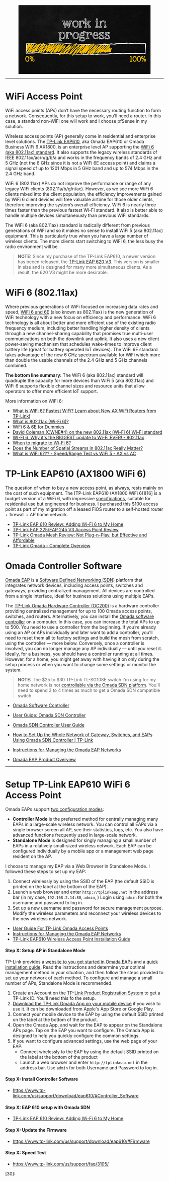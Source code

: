 <!--
Maintainer:   jeffskinnerbox@yahoo.com / www.jeffskinnerbox.me
Version:      0.0.0
-->


<div align="center">
<img src="https://raw.githubusercontent.com/jeffskinnerbox/blog/main/content/images/banners-bkgrds/work-in-progress.jpg" title="These materials require additional work and are not ready for general use." align="center" width=420px height=219px>
</div>


-----



# WiFi Access Point

WiFi access points (APs) don’t have the necessary routing function to form a network.
Consequently, for this setup to work, you’ll need a router.
In this case, a standard non-WiFi one will work and I choose pfSense in my solution.

Wireless access points (AP) generally come in residential and enterprise level solutions.
The [TP-Link EAP610][03], aka Omada EAP610 or Omada Business WiFi 6 AX1800,
is an enterprise level AP supporting the [WiFi 6 (aka 802.11ax) standard][09].
It also supports the legacy wireless standards of IEEE 802.11ax/ac/n/g/b/a
and works in the frequency bands of 2.4 GHz and 5 GHz
(not the 6 GHz since it is not a WiFi 6E access point)
and claims a signal speed of up to 1201 Mbps in 5 GHz band and up to 574 Mbps in the 2.4 GHz band.

WiFi 6 (802.11ax) APs do not improve the performance or range of any legacy WiFi clients (802.11a/b/g/n/ac).
However, as we see more WiFi 6 clients mixed into the client population, the efficiency improvements gained by WiFi 6 client devices will free valuable airtime for those older clients, therefore improving the system’s overall efficiency.
WiFi 6 is nearly three times faster than the previous fastest Wi-Fi standard.
It also is better able to handle multiple devices simultaneously than previous WiFi standards.

The WiFi 6 (aka 802.11ax) standard is radically different from previous generations of WiFi
and so it makes no sense to install WiFi 5 (aka 802.11ac) equipment.
This is particularly true when you have a large number of wireless clients.
The more clients start switching to WiFi 6,
the less busy the radio environment will be.

>**NOTE:** Since my purchase of the TP-Link EAP610,
>a newer version has beeen released, the [TP-Link EAP 620 V3][12].
>This version is smaller in size
>and is designed for many more simultaneous clients.
>As a result, the 620 V3 might be more desirable.

# WiFi 6 (802.11ax)

Where previous generations of WiFi focused on increasing data rates and speed,
[WiFi 6 and 6E][04] (also known as 802.11ax) is the new generation of
WiFi technology with a new focus on efficiency and performance.
WiFi 6 technology is all about better and more efficient use of the existing radio frequency medium,
including better handling higher density  of clients
through a new channel-sharing capability that promises true multi-user communications
on both the downlink and uplink.
It also uses a new client power-saving mechanism
that schedules wake-times to improve client battery life
(great for battery operated IoT devices).
The WiFi 6E standard takes advantage of the new 6 GHz spectrum available for
WiFi which more than double the usable channels of the 2.4 GHz and 5 GHz channels combined.

**The bottom line summary:**
The WiFi 6 (aka 802.11ax) standard will quadruple the capacity for more devices than WiFi 5 (aka 802.11ac)
and WiFi 6 supports flexible channel sizes and resource units that allow operators to offer more efficient IoT support.

More information on WiFi 6:

* [What is WiFi 6? Fastest WiFi? Learn about New AX WiFi Routers from TP-Link!](https://www.youtube.com/watch?v=bQTc72t64z0&t=114s)
* [What is 802.11ax (Wi-Fi 6)?](https://www.extremenetworks.com/wifi6/what-is-80211ax/)
* [WiFi 6 & 6E for Dummies](https://www.extremenetworks.com/wp-content/uploads/2021/09/9781119807889_WiFi-6-For-Dummies_-Extreme-Networks-2nd-Special-Edition.pdf)
* [David Coleman (CWNE#4) on the new 802.11ax (Wi-Fi 6) Wi-Fi standard](https://www.youtube.com/watch?v=rmyrgDSBD4I)
* [WI-FI 6, Why it's the BIGGEST update to Wi-Fi EVER! - 802.11ax](https://www.youtube.com/watch?v=8cmmVEoftEM)
* [When to migrate to Wi-Fi 6?](https://www.youtube.com/watch?v=CZe0VMbaBjw)
* [Does the Number of Spatial Streams in 802.11ax Really Matter?](https://www.extremenetworks.com/extreme-networks-blog/does-the-number-of-spatial-streams-in-802-11ax-really-matter/)
* [What is WiFi 6??? - Speed/Range Test vs WiFi 5 - AX vs AC](https://www.youtube.com/watch?v=T2LdR1K0xNo)

# TP-Link EAP610 (AX1800 WiFi 6)

The question of when to buy a new access point, as always, rests mainly on the cost of such equipment.
The [TP-Link EAP610 (AX1800 WiFi 6)][16] is a budget version of a WiFi 6,
with impressive [specifications][10],
suitable for residential use but engineered for business.
I purchased this $100 access point as part of my migration off a leased FiOS router
to a self-hosted router + firewall + AP home network.

* [TP-Link EAP 610 Review: Adding Wi-Fi 6 to My Home](https://hometechhacker.com/tp-link-eap-610-review-adding-wi-fi-6-to-my-home/)
* [TP-Link EAP 225/EAP 245 V3 Access Point Review](https://hometechhacker.com/tp-link-eap-225-v3-ac1350-access-point-review/)
* [TP-Link Omada Mesh Review: Not Plug-n-Play, but Effective and Affordable](https://dongknows.com/tp-link-omada-class-diy-mesh-review/)
* [TP-Link Omada - Complete Overview](https://www.youtube.com/watch?v=44gYQcHlCFk)

# Omada Controller Software

[Omada EAP][01] is a [Software Defined Networking (SDN)][02] platform
that integrates network devices, including access points,
switches and gateways, providing centralized management.
All devices are controlled from a single interface,
ideal for business solutions using multiple EAPs.

The [TP-Link Omada Hardware Controller (OC200)][05]
is a hardware controller providing centralized management
for up to 100 Omada access points, switches, and routers.
Alternatively, you can install the [Omada software controller][07] on a computer. In this case, you can increase the total APs to up to 500.
You need to use a controller from the beginning. If you’re already using an AP or APs individually and later want to add a controller, you’ll need to reset them all to factory settings and build the mesh from scratch, using the controller — more below.
Conversely, once a controller is involved, you can no longer manage any AP individually — until you reset it.
Ideally, for a business, you should have a controller running at all times. However, for a home, you might get away with having it on only during the setup process or when you want to change some settings or monitor the system.

>**NOTE:** The $25 to $30 TP-Link TL-SG108E switch I'm using for my home network is not
>[controllable via the Omada SDN platform][06].
>You'll need to spend 3 to 4 times as much to get a Omada SDN compatible switch.

* [Omada Software Controller](https://www.tp-link.com/us/business-networking/omada-sdn-controller/omada-software-controller/v5/)

* [User Guide: Omada SDN Controller](https://static.tp-link.com/upload/software/2022/202201/20220121/1910013128-Omada%20SDN%20Controller%20User%20Guide%205.0%20(windows&linux).pdf)
* [Omada SDN Controller User Guide][09]
* [How to Set Up the Whole Network of Gateway, Switches, and EAPs Using Omada SDN Controller | TP-Link](https://www.youtube.com/watch?v=-mkU3rI9coE)
* [Instructions for Managing the Omada EAP Networks](https://www.tp-link.com/en/landing/omada-eap-instruction/)
* [Omada EAP Product Overview](https://static.tp-link.com/upload/product-overview/2021/202107/20210730/EAP%20Datasheet.pdf)



------



# Setup TP-Link EAP610 WiFi 6 Access Point

Omada EAPs support [two configuration modes][11]:

* **Controller Mode** is the preferred method for centrally managing many EAPs in a large-scale wireless network.
You can control all EAPs via a single browser screen all AP, see their statistics, logs, etc. You also have advanced functions frequently used in large-scale network.
* **Standalone Mode** is designed for singly managing a small number of EAPs in a relatively small-sized wireless network.
Each EAP can be configured individually by a mobile app or a management web page resident on the AP.

I choose to manage my EAP via a Web Browser in Standalone Mode.
I followed these steps to set up my EAP:

1. Connect wirelessly by using the SSID of the EAP
(the default SSID is printed on the label at the bottom of the EAP).
2. Launch a web browser and enter `http://tplinkeap.net` in the address bar
(in my case, `192.168.2.14:80`, `admin`, <your standard password>)
Login using `admin` for both the username and password to log in.
3. Set up a new username and password for secure management purpose.
Modify the wireless parameters and reconnect your wireless devices to the new wireless network.

* [User Guide For TP-Link Omada Access Points](https://www.manuals.ca/tp-link/eap610-outdoor/manual)
* [Instructions for Managing the Omada EAP Networks](https://www.tp-link.com/en/landing/omada-eap-instruction/)
* [TP-Link EAP610 Wireless Access Point Installation Guide](https://manuals.plus/tp-link/eap610-wireless-access-point-manual)

#### Step X: Setup AP in Standalone Mode

TP-Link provides a [website to you get started in Omada EAPs][17]
and a [quick installation guide][19].
Read the instructions and determine your optimal management method in your situation,
and then follow the steps provided to set up your network of each method.
To configure and manage a small number of APs, Standalone Mode is recommended.

1. Create an Account on the [TP-Link Product Registration System][08] to get a TP-Link ID.
You'll need this fo the setup.
2. [Download the TP-Link Omada App on your mobile device][18] if you wish to use it.
It can be downloaded from Apple's App Store or Google Play.
3. Connect your mobile device to the EAP by using the default SSID
 printed on the label at the bottom of the product.
4. Open the Omada App, and wait for the EAP to appear on the Standalone APs page.
Tap on the EAP you want to configure.
The Omada App is designed to help you quickly configure the common settings.
5. If you want to configure advanced settings, use the web page of your EAP.
    * Connect wirelessly to the EAP by using the default SSID printed on the label at the bottom of the product
    * Launch a web browser and enter `http://tplinkeap.net` in the address bar.  Use `admin` for both Username and Password to log in.

#### Step X: Install Controller Software

* <https://www.tp-link.com/us/support/download/eap610/#Controller_Software>

#### Step X: EAP 610 setup with Omada SDN

* [TP-Link EAP 610 Review: Adding Wi-Fi 6 to My Home](https://hometechhacker.com/tp-link-eap-610-review-adding-wi-fi-6-to-my-home/)

#### Step X: Update the Firmware

* <https://www.tp-link.com/us/support/download/eap610/#Firmware>

#### Step X: Speed Test

* <https://www.tp-link.com/us/support/faq/3105/>





[01]:https://static.tp-link.com/upload/product-overview/2021/202107/20210730/EAP%20Datasheet.pdf
[02]:https://www.tp-link.com/us/omada-sdn/
[03]:https://www.tp-link.com/baltic/business-networking/omada-sdn-access-point/eap610/
[04]:https://www.extremenetworks.com/wp-content/uploads/2021/09/9781119807889_WiFi-6-For-Dummies_-Extreme-Networks-2nd-Special-Edition.pdf
[05]:https://www.tp-link.com/us/business-networking/omada-sdn-controller/oc200/
[06]:https://www.tp-link.com/sa/omada-sdn/product-list/
[07]:https://www.tp-link.com/us/support/download/eap610/#Controller_Software
[08]:https://myproducts.tp-link.com
[09]:https://www.tp-link.com/us/user-guides/omada-sdn-software-controller/conventions.html
[10]:https://www.tp-link.com/baltic/business-networking/omada-sdn-access-point/eap610/#specifications
[11]:https://www.tp-link.com/us/configuration-guides/methods_for_managing_the_omada_eaps_network/?configurationId=21103#choose_the_management_mode_according_to_your_wireless_network_size_1_1
[12]:https://hometechhacker.com/tp-link-eap-620-v3-review-smaller-size-wi-fi-6/
[13]:
[14]:
[15]:
[16]:https://hwp.media/articles/review_of_tp_link_eap620_hd_wi_fi_6_ax1800_access_point/
[17]:https://www.tp-link.com/en/landing/omada-eap-instruction/
[18]:https://play.google.com/store/apps/details?id=com.tplink.omada
[19]:https://static.tp-link.com/upload/manual/2021/202110/20211027/7106509391-EAP660%20HDIG.pdf
[20]:
[21]:
[22]:
[23]:
[24]:
[25]:
[26]:
[27]:
[28]:
[29]:
[30]:

